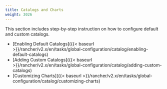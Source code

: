 ```yaml
---
title: Catalogs and Charts
weight: 3026
---
```


This section includes step-by-step instruction on how to configure default and custom catalogs.

- [Enabling Default Catalogs]({{< baseurl >}}/rancher/v2.x/en/tasks/global-configuration/catalog/enabling-default-catalogs)
- [Adding Custom Catalogs]({{< baseurl >}}/rancher/v2.x/en/tasks/global-configuration/catalog/adding-custom-catalogs)
- [Customizing Charts]({{< baseurl >}}/rancher/v2.x/en/tasks/global-configuration/catalog/customizing-charts)